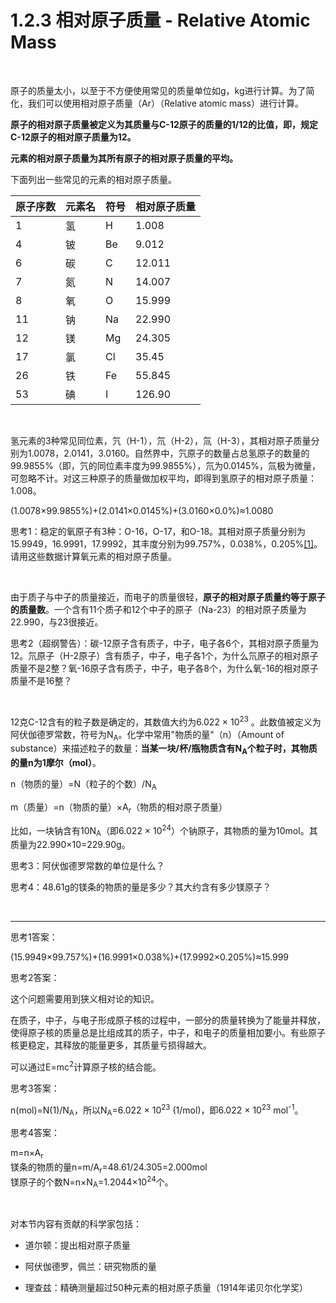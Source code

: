 # 1.2.3 相对原子质量 - Relative Atomic Mass

<br>

原子的质量太小，以至于不方便使用常见的质量单位如g，kg进行计算。为了简化，我们可以使用相对原子质量（Ar）（Relative atomic mass）进行计算。

**原子的相对原子质量被定义为其质量与C-12原子的质量的1/12的比值，即，规定C-12原子的相对原子质量为12。**

**元素的相对原子质量为其所有原子的相对原子质量的平均。**

下面列出一些常见的元素的相对原子质量。

| 原子序数 | 元素名 | 符号 | 相对原子质量 |
|------|-----|----|--------|
| 1    | 氢   | H  | 1.008  |
| 4    | 铍   | Be | 9.012  |
| 6    | 碳   | C  | 12.011 |
| 7    | 氮   | N  | 14.007 |
| 8    | 氧   | O  | 15.999 |
| 11   | 钠   | Na | 22.990 |
| 12   | 镁   | Mg | 24.305 |
| 17   | 氯   | Cl | 35.45  |
| 26   | 铁   | Fe | 55.845 |
| 53   | 碘   | I  | 126.90 |

<br>

氢元素的3种常见同位素，氕（H-1），氘（H-2），氚（H-3），其相对原子质量分别为1.0078，2.0141，3.0160。自然界中，氕原子的数量占总氢原子的数量的99.9855%（即，氕的同位素丰度为99.9855%），氘为0.0145%，氚极为微量，可忽略不计。对这三种原子的质量做加权平均，即得到氢原子的相对原子质量：1.008。

(1.0078×99.9855%)+(2.0141×0.0145%)+(3.0160×0.0%)≈1.0080

思考1：稳定的氧原子有3种：O-16，O-17，和O-18。其相对原子质量分别为15.9949，16.9991，17.9992，其丰度分别为99.757%，0.038%，0.205%[[1]](https://en.wikipedia.org/wiki/Isotopes_of_oxygen)。请用这些数据计算氧元素的相对原子质量。

<br>

由于质子与中子的质量接近，而电子的质量很轻，**原子的相对原子质量约等于原子的质量数**。一个含有11个质子和12个中子的原子（Na-23）的相对原子质量为22.990，与23很接近。

思考2（超纲警告）：碳-12原子含有质子，中子，电子各6个，其相对原子质量为12。氘原子（H-2原子）含有质子，中子，电子各1个，为什么氘原子的相对原子质量不是2整？氧-16原子含有质子，中子，电子各8个，为什么氧-16的相对原子质量不是16整？

<br>

12克C-12含有的粒子数是确定的，其数值大约为6.022 × 10<sup>23</sup> 。此数值被定义为阿伏伽德罗常数，符号为N<sub>A</sub>。化学中常用"物质的量"（n）（Amount of substance）来描述粒子的数量：**当某一块/杯/瓶物质含有N<sub>A</sub>个粒子时，其物质的量n为1摩尔（mol）**。

n（物质的量）=N（粒子的个数）/N<sub>A</sub>

m（质量）=n（物质的量）×A<sub>r</sub>（物质的相对原子质量）

比如，一块钠含有10N<sub>A</sub>（即6.022 × 10<sup>24</sup>）个钠原子，其物质的量为10mol。其质量为22.990×10=229.90g。

思考3：阿伏伽德罗常数的单位是什么？

思考4：48.61g的镁条的物质的量是多少？其大约含有多少镁原子？

<br>

---

思考1答案：

(15.9949×99.757%)+(16.9991×0.038%)+(17.9992×0.205%)≈15.999

思考2答案：

这个问题需要用到狭义相对论的知识。

在质子，中子，与电子形成原子核的过程中，一部分的质量转换为了能量并释放，使得原子核的质量总是比组成其的质子，中子，和电子的质量相加要小。有些原子核更稳定，其释放的能量更多，其质量亏损得越大。

可以通过E=mc<sup>2</sup>计算原子核的结合能。

思考3答案：

n(mol)=N(1)/N<sub>A</sub>，所以N<sub>A</sub>=6.022 × 10<sup>23</sup> (1/mol)，即6.022 × 10<sup>23</sup> mol<sup>-1</sup>。

思考4答案：

m=n×A<sub>r</sub><br>
镁条的物质的量n=m/A<sub>r</sub>=48.61/24.305=2.000mol<br>
镁原子的个数N=n×N<sub>A</sub>=1.2044×10<sup>24</sup>个。

<br>

对本节内容有贡献的科学家包括：

- 道尔顿：提出相对原子质量

- 阿伏伽德罗，佩兰：研究物质的量

- 理查兹：精确测量超过50种元素的相对原子质量（1914年诺贝尔化学奖）